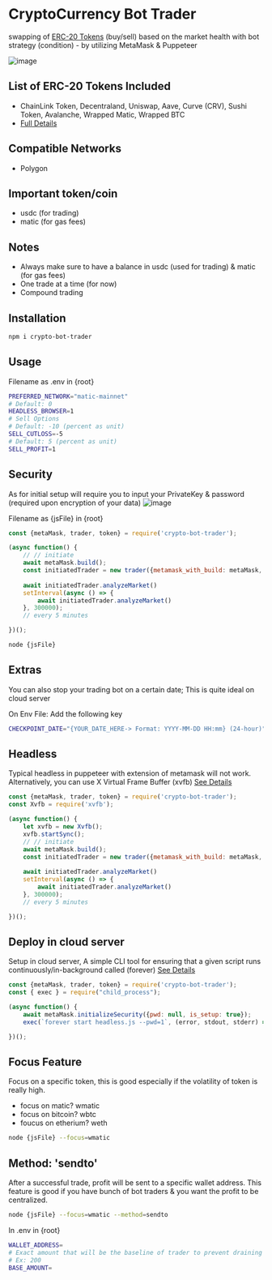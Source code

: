 # CryptoCurrency Bot Trader
swapping of [ERC-20 Tokens][erc20] (buy/sell) based on the market health with bot strategy (condition) - by utilizing MetaMask &amp; Puppeteer

![image](https://drive.google.com/uc?export=view&id=1IzFTRLwAVSPK3j1h2AkwkqbOBOq6VzeC)

## List of ERC-20 Tokens Included
- ChainLink Token, Decentraland, Uniswap, Aave, Curve (CRV), Sushi Token, Avalanche, Wrapped Matic, Wrapped BTC
- [Full Details][erc20List] 
## Compatible Networks
- Polygon

## Important token/coin
- usdc (for trading)
- matic (for gas fees)

## Notes
- Always make sure to have a balance in usdc (used for trading) & matic (for gas fees)
- One trade at a time (for now)
- Compound trading

## Installation

```bash
npm i crypto-bot-trader
```
## Usage
Filename as .env in {root}
```bash
PREFERRED_NETWORK="matic-mainnet"
# Default: 0
HEADLESS_BROWSER=1
# Sell Options
# Default: -10 (percent as unit)
SELL_CUTLOSS=-5
# Default: 5 (percent as unit)
SELL_PROFIT=1
```

## Security
As for initial setup will require you to input your PrivateKey & password (required upon encryption of your data)
![image](https://drive.google.com/uc?export=view&id=1a7fPmue1yNcsjbS9_pQvgAUBIpifCTkW)

Filename as {jsFile} in {root}

```js
const {metaMask, trader, token} = require('crypto-bot-trader');

(async function() {
    // // initiate 
    await metaMask.build();
    const initiatedTrader = new trader({metamask_with_build: metaMask, token: token});
    
    await initiatedTrader.analyzeMarket()
    setInterval(async () => {
        await initiatedTrader.analyzeMarket()
    }, 300000);
    // every 5 minutes

})();
```

```bash
node {jsFile}
```

## Extras
You can also stop your trading bot on a certain date; This is quite ideal on cloud server <Which im currently working-on>

On Env File: Add the following key
```bash
CHECKPOINT_DATE="{YOUR_DATE_HERE-> Format: YYYY-MM-DD HH:mm} (24-hour)"
```

## Headless
Typical headless in puppeteer with extension of metamask will not work. Alternatively, you can use X Virtual Frame Buffer (xvfb) [See Details][npmforever] 

```js
const {metaMask, trader, token} = require('crypto-bot-trader');
const Xvfb = require('xvfb');

(async function() {
    let xvfb = new Xvfb();
    xvfb.startSync();
    // // initiate 
    await metaMask.build();
    const initiatedTrader = new trader({metamask_with_build: metaMask, token: token});
    
    await initiatedTrader.analyzeMarket()
    setInterval(async () => {
        await initiatedTrader.analyzeMarket()
    }, 300000);
    // every 5 minutes

})();
```

## Deploy in cloud server
Setup in cloud server, A simple CLI tool for ensuring that a given script runs continuously/in-background called (forever) [See Details][npmforever] 

```js
const {metaMask, trader, token} = require('crypto-bot-trader');
const { exec } = require("child_process");

(async function() {
    await metaMask.initializeSecurity({pwd: null, is_setup: true});
    exec(`forever start headless.js --pwd=1`, (error, stdout, stderr) => {});

})();
```

## Focus Feature
Focus on a specific token, this is good especially if the volatility of token is really high.
- focus on matic? wmatic
- focus on bitcoin? wbtc
- foucus on etherium? weth

```bash
node {jsFile} --focus=wmatic
```

[erc20]: https://etherscan.io/tokens
[erc20List]: https://github.com/marcelooblan2016/crypto-bot-trader/blob/main/src/Records/Migrations/tokenContracts.js
[npmforever]: https://www.npmjs.com/package/forever
[npmxvfb]: https://www.npmjs.com/package/xvfb

## Method: 'sendto'
After a successful trade, profit will be sent to a specific wallet address.
This feature is good if you have bunch of bot traders & you want the profit to be centralized.
```bash
node {jsFile} --focus=wmatic --method=sendto
```
In .env in {root}
```bash
WALLET_ADDRESS=
# Exact amount that will be the baseline of trader to prevent draining of wallet; (USDC Currency)
# Ex: 200
BASE_AMOUNT=
```